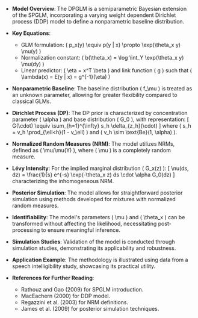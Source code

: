 - **Model Overview**: The DPGLM is a semiparametric Bayesian extension of the SPGLM, incorporating a varying weight dependent Dirichlet process (DDP) model to define a nonparametric baseline distribution.

- **Key Equations**:
  - GLM formulation: \( p_x(y) \equiv p(y | x) \propto \exp(\theta_x y) \mu(y) \)
  - Normalization constant: \( b(\theta_x) = \log \int_Y \exp(\theta_x y) \mu(dy) \)
  - Linear predictor: \( \eta = x^T \beta \) and link function \( g \) such that \( \lambda(x) = E(y | x) = g^{-1}(\eta) \)

- **Nonparametric Baseline**: The baseline distribution \( f_\mu \) is treated as an unknown parameter, allowing for greater flexibility compared to classical GLMs.

- **Dirichlet Process (DP)**: The DP prior is characterized by concentration parameter \( \alpha \) and base distribution \( G_0 \), with representation:
  \[
  G(\cdot) \equiv \sum_{h=1}^{\infty} s_h \delta_{z_h}(\cdot)
  \]
  where \( s_h = v_h \prod_{\ell<h}(1 - v_\ell) \) and \( v_h \sim \text{Be}(1, \alpha) \).

- **Normalized Random Measures (NRM)**: The model utilizes NRMs, defined as \( \mu/\mu(Y) \), where \( \mu \) is a completely random measure.

- **Lévy Intensity**: For the implied marginal distribution \( G_x(z) \):
  \[
  \nu(ds, dz) = \frac{1}{s} e^{-s} \exp(-\theta_x z) ds \cdot \alpha G_0(dz)
  \]
  characterizing the inhomogeneous NRM.

- **Posterior Simulation**: The model allows for straightforward posterior simulation using methods developed for mixtures with normalized random measures.

- **Identifiability**: The model's parameters \( \mu \) and \( \theta_x \) can be transformed without affecting the likelihood, necessitating post-processing to ensure meaningful inference.

- **Simulation Studies**: Validation of the model is conducted through simulation studies, demonstrating its applicability and robustness.

- **Application Example**: The methodology is illustrated using data from a speech intelligibility study, showcasing its practical utility.

- **References for Further Reading**:
  - Rathouz and Gao (2009) for SPGLM introduction.
  - MacEachern (2000) for DDP model.
  - Regazzini et al. (2003) for NRM definitions.
  - James et al. (2009) for posterior simulation techniques.